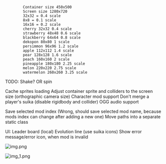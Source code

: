 ﻿            Container size 450x500
            Screen size 1280x720
            32x32 = 0.4 scale
            8x8 = 0.1 scale
            16x16 = 0.2 scale
            cherry 32x32 0.4 scale
            strawberry 48x48 0.6 scale
            blackberry 64x64 0.8 scale
            dekopon 80x80 1 scale
            persimmon 96x96 1.2 scale
            apple 112x112 1.4 scale
            pear 128x128 1.6 scale
            peach 160x160 2 scale
            pineapple 180x180 2.25 scale
            melon 220x220 2.75 scale
            watermelon 260x260 3.25 scale

TODO:
Shake? OR spin

Cache sprites loading
Adjust container sprite and colliders to the screen size (orthographic camera size)
Character mod support
Don't merge a player's suika (disable rigidbody and collider)
OGG audio support

Save selected mod index (Wrong, should save selected mod name, because mods index can change after adding a new one)
Move paths into a separate static class

UI:
Leader board (local)
Evolution line (use suika icons)
Show error message/error icon, when mod is invalid

![img.png](img.png)

![img_1.png](img_1.png)